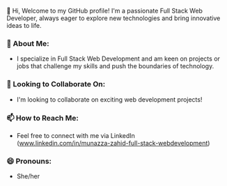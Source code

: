 👋 Hi, Welcome to my GitHub profile! I'm a passionate Full Stack Web Developer,
always eager to explore new technologies and bring innovative ideas to life.

### **👀 About Me:**
-  I specialize in Full Stack Web Development and am keen on projects or jobs 
   that challenge my skills and push the boundaries of technology.
   
### 💞️ Looking to Collaborate On:
- I'm looking to collaborate on exciting web development projects!
  
### 📫 How to Reach Me:
- Feel free to connect with me via LinkedIn (www.linkedin.com/in/munazza-zahid-full-stack-webdevelopment)

### 😄 Pronouns:
- She/her
 

